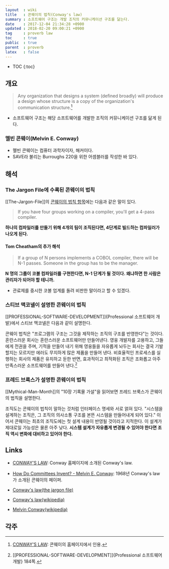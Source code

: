 ```yaml
---
layout  : wiki
title   : 콘웨이의 법칙(Conway's law)
summary : 소프트웨어 구조는 개발 조직의 커뮤니케이션 구조를 닮는다.
date    : 2017-12-04 21:34:28 +0900
updated : 2018-02-20 09:00:21 +0900
tag     : proverb law
toc     : true
public  : true
parent  : proverb
latex   : false
---
```

* TOC
{:toc}

## 개요

> Any organization that designs a system (defined broadly) will produce a design whose structure is a copy of the organization's communication structure.[^1]

* 소프트웨어 구조는 해당 소프트웨어를 개발한 조직의 커뮤니케이션 구조를 닮게 된다.

### 멜빈 콘웨이(Melvin E. Conway)

* 멜빈 콘웨이는 컴퓨터 과학자이자, 해커이다.
* SAVE라 불리는 Burroughs 220을 위한 어셈블러를 작성한 바 있다.

## 해석

### The Jargon File에 수록된 콘웨이의 법칙

[[The-Jargon-File]]의 [콘웨이의 법칙 항목](http://www.catb.org/jargon/html/C/Conways-Law.html)에는 다음과 같은 말이 있다.

> If you have four groups working on a compiler, you'll get a 4-pass compiler.

**하나의 컴파일러를 만들기 위해 4개의 팀이 조직된다면, 4단계로 빌드하는 컴파일러가 나오게 된다.**

#### Tom Cheatham의 추가 해석

> If a group of N persons implements a COBOL compiler, there will be N-1 passes. Someone in the group has to be the manager.

**N 명의 그룹이 코볼 컴파일러를 구현한다면, N-1 단계가 될 것이다. 왜냐하면 한 사람은 관리자가 되어야 할 테니까.**

* 관료제를 중시한 코볼 업계를 돌려 비판한 말이라고 할 수 있겠다.

### 스티브 맥코넬이 설명한 콘웨이의 법칙

[[PROFESSIONAL-SOFTWARE-DEVELOPMENT]]{Professional 소프트웨어 개발}에서 스티브 맥코넬은 다음과 같이 설명한다.

>
콘웨이 법칙은 "프로그램의 구조는 그것을 제작하는 조직의 구조를 반영한다"는 것이다.
혼란스러운 회사는 혼란스러운 소프트웨어만 만들어낸다.
영웅 개발자를 고용하고, 그들에게 전권을 주며, 기적을 만들어 내기 위해 영웅들을 자유롭게 놔두는 회사는 결국 기발할지는 모르지만 에러도 무지하게 많은 제품을 만들어 낸다.
비효율적인 프로세스를 실행하는 회사의 제품은 유치하고 둔한 반면, 효과적이고 최적화된 조직은 조화롭고 아주 만족스러운 소프트웨어를 만들어 낸다.[^3]

### 프레드 브룩스가 설명한 콘웨이의 법칙

[[Mythical-Man-Month]]의 "10장 기록물 가설"을 읽어보면 프레드 브룩스가 콘웨이의 법칙을 설명한다.

>
조직도는 콘웨이의 법칙이 말하는 것처럼 인터페이스 명세와 서로 얽혀 있다.
"시스템을 설계하는 조직은, 그 조직의 의사소통 구조를 본뜬 시스템을 만들어내게 되어 있다."
이어서 콘웨이는 최초의 조직도에는 첫 설계 내용이 반영될 것이라고 지적한다.
이 설계가 제대로일 가능성은 물론 아주 낮다.
**시스템 설계가 자유롭게 변경될 수 있어야 한다면 조직 역시 변화에 대비하고 있어야 한다.**



## Links

* [CONWAY'S LAW](http://www.melconway.com/Home/Conways_Law.html): Conway 홈페이지에 소개된 Conway's law.
* [How Do Committees Invent? - Melvin E. Conway](http://www.melconway.com/Home/Committees_Paper.html): 1968년 Conway's law가 소개된 콘웨이의 페이퍼.

* [Conway's law(the jargon file)](http://www.catb.org/jargon/html/C/Conways-Law.html)
* [Conway's law(wikipedia)](https://en.wikipedia.org/wiki/Conway%27s_law)
* [Melvin Conway(wikipedia)](https://en.wikipedia.org/wiki/Melvin_Conway)

## 각주

[^1]: [CONWAY'S LAW](http://www.melconway.com/Home/Conways_Law.html): 콘웨이의 홈페이지에서 인용.
[^2]: The New Hacker's Dictionary. 국내에는 '해커 영어 사전'으로 번역되었다.
[^3]: [[PROFESSIONAL-SOFTWARE-DEVELOPMENT]]{Professional 소프트웨어 개발} 184쪽.
